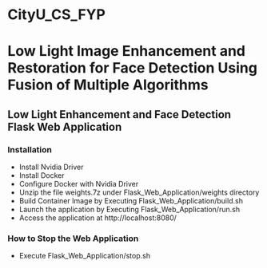 # CityU_CS_FYP
# Low Light Image Enhancement and Restoration for Face Detection Using Fusion of Multiple Algorithms
## Low Light Enhancement and Face Detection Flask Web Application

### Installation
* Install Nvidia Driver
* Install Docker 
* Configure Docker with Nvidia Driver
* Unzip the file weights.7z under Flask_Web_Application/weights directory
* Build Container Image by Executing Flask_Web_Application/build.sh
* Launch the application by Executing Flask_Web_Application/run.sh
* Access the application at http://localhost:8080/

### How to Stop the Web Application
* Execute Flask_Web_Application/stop.sh
